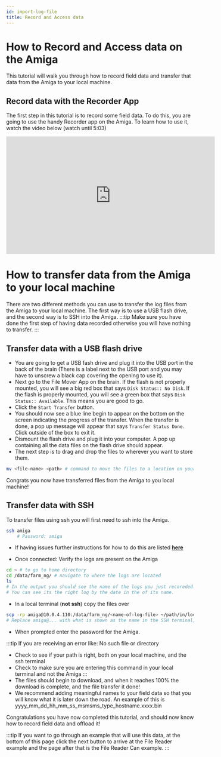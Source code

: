 ```yaml
---
id: import-log-file
title: Record and Access data
---
```


# How to Record and Access data on the Amiga

This tutorial will walk you through how to record field data and transfer that data from the Amiga to your local machine.

## Record data with the Recorder App

The first step in this tutorial is to record some field data. To do this, you are going to use the handy Recorder app on the Amiga. To learn how to use it, watch the video below (watch until 5:03)
<iframe width="560" height="315" src="https://www.youtube.com/embed/_p0I11p4QF4?start=169" title="YouTube video player" frameborder="0" allow="accelerometer; autoplay; clipboard-write; encrypted-media; gyroscope; picture-in-picture; web-share" allowfullscreen></iframe>

# How to transfer data from the Amiga to your local machine

There are two different methods you can use to transfer the log files from the Amiga to your local machine.
The first way is to use a USB flash drive, and the second way is to SSH into the Amiga.
:::tip
Make sure you have done the first step of having data recorded otherwise you will have nothing to transfer.
:::

## Transfer data with a USB flash drive

- You are going to get a USB fash drive and plug it into the USB port in the back of the brain (There is a label next to the USB port
and you may have to unscrew a black cap covering the opening to use it).
- Next go to the File Mover App on the brain. If the flash is not properly mounted, you will see a big red box that
says `Disk Status:: No Disk`. If the flash is properly mounted, you will see a green box that says `Disk Status:: Available`.
This means you are good to go.
- Click the `Start Transfer` button.
- You should now see a blue line begin to appear on the bottom on the screen indicating the progress of the transfer. When the
transfer is done, a pop up message will appear that says `Transfer Status Done`. Click outside of the box to exit it.
- Dismount the flash drive and plug it into your computer. A pop up containing all the data files on the flash drive should appear.
- The next step is to drag and drop the files to wherever you want to store them.

```bash
mv <file-name> <path> # command to move the files to a location on your machine
```

Congrats you now have transferred files from the Amiga to you local machine!

## Transfer data with SSH

To transfer files using ssh you will first need to ssh into the Amiga.

```bash
ssh amiga
    # Password: amiga
```

- If having issues further instructions for how to do this are listed [**here**](/docs/brain/custom-applications.mdx#ssh-configuration)

- Once connected: Verify the logs are present on the Amiga

```bash
cd ~ # to go to home directory
cd /data/farm_ng/ # navigate to where the logs are located
ls
# In the output you should see the name of the logs you just recoreded.
# You can see its the right log by the date in the of its name.
```

- In a local terminal (**not ssh**) copy the files over

```bash
scp -rp amiga@10.0.4.110:/data/farm_ng/<name-of-log-file> ~/path/in/local/directory
# Replace amiga@... with what is shown as the name in the SSH terminal, and your Amiga's ip address
```

- When prompted enter the password for the Amiga.

:::tip
If you are receiving an error like: No such file or directory

- Check to see if your path is right, both on your local machine, and the ssh terminal
- Check to make sure you are entering this command in your local terminal and not the Amiga
:::
- The files should begin to download, and when it reaches 100% the download is complete, and the file transfer it done!
- We recommend adding meaningful names to your field data so that you will know what it is later down the road. An example of this is
yyyy_mm_dd_hh_mm_ss_msmsms_type_hostname.xxxx.bin

Congratulations you have now completed this tutorial, and should now know how to record field data and offload it!

:::tip
If you want to go through an example that will use this data, at the bottom of this page click the next button to arrive at
the File Reader example and the page after that is the File Reader Can example.
:::
